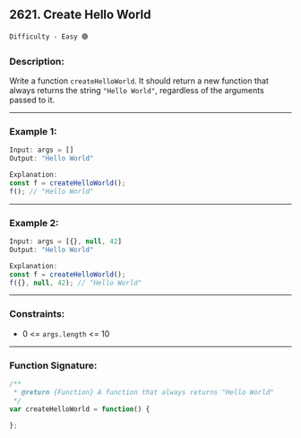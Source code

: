 ## 2621. Create Hello World

`Difficulty - Easy 🟢`

### Description:

Write a function `createHelloWorld`. It should return a new function that always returns the string `"Hello World"`, regardless of the arguments passed to it.

---

### Example 1:

```js
Input: args = []
Output: "Hello World"

Explanation:
const f = createHelloWorld();
f(); // "Hello World"
```

---

### Example 2:

```js
Input: args = [{}, null, 42]
Output: "Hello World"

Explanation:
const f = createHelloWorld();
f({}, null, 42); // "Hello World"
```

---

### Constraints:

* 0 <= `args.length` <= 10

---

### Function Signature:

```javascript
/**
 * @return {Function} A function that always returns "Hello World"
 */
var createHelloWorld = function() {

};
```

